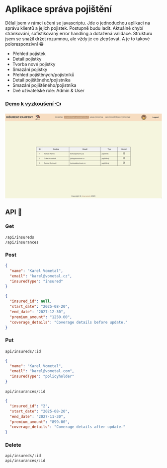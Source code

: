 # Aplikace správa pojištění
Dělal jsem v rámci učení se javascriptu. Jde o jednoduchou aplikaci na správu klientů a jejich pojistek.
Postupně budu ladit. Aktuálně chybí stránkování, sofistikovaný error handling a dotažená validace. 
Strukturu jsem se snažil držet rozumnou, ale vždy je co zlepšovat. A je to takové poloresponzivní 😁

  - Přehled pojistek
  - Detail pojistky
  - Tvorba nové pojistky
  - Smazání pojistky
  - Přehled pojištěných/pojistníků
  - Detail pojištěného/pojistníka
  - Smazání pojištěného/pojistníka
  - Dvě uživatelské role: Admin & User

### [Demo k vyzkoušení 👈](https://insurance-demo-production.up.railway.app/)
[![Page preview](public/image/preview.png "Page preview")](https://insurance-demo-production.up.railway.app/)

## API 🤙
### Get
```
/api/insureds
/api/insurances
```
### Post
```json
{
  "name": "Karel Vometal",
  "email": "karel@vometal.cz",
  "insuredType": "insured"
}
```
```json
{
  "insured_id": null,
  "start_date": "2025-08-20",
  "end_date": "2027-12-30",
  "premium_amount": "1250.00",
  "coverage_details": "Coverage details before update."
}
```
### Put
`api/insureds/:id`
```json
{
  "name": "Karel Vometal",
  "email": "karel@vometal.com",
  "insuredType": "policyholder"
}
```
`api/insurances/:id`
```json
{
  "insured_id": "2",
  "start_date": "2025-08-20",
  "end_date": "2027-11-30",
  "premium_amount": "899.00",
  "coverage_details": "Coverage details after update."
}
```
### Delete
```
api/insureds/:id
api/insurances/:id
```